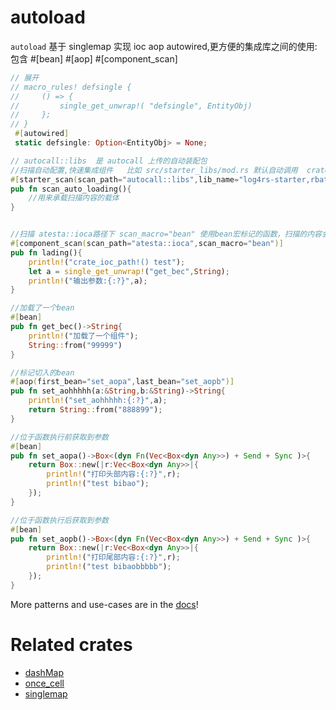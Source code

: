 # autoload

`autoload` 基于 singlemap 实现 ioc aop autowired,更方便的集成库之间的使用:
包含 #[bean] #[aop] #[component_scan]

```rust
// 展开
// macro_rules! defsingle {
//     () => {
//         single_get_unwrap!( "defsingle", EntityObj)
//     };
// }
 #[autowired]
 static defsingle: Option<EntityObj> = None;

// autocall::libs  是 autocall 上传的自动装配包
//扫描自动配置,快速集成组件   比如 src/starter_libs/mod.rs 默认自动调用  crate::starter_libs::actix-web-starter::loading();
#[starter_scan(scan_path="autocall::libs",lib_name="log4rs-starter,rbatis-starter,actix-web-starter")]
pub fn scan_auto_loading(){
    //用来承载扫描内容的载体
}


//扫描 atesta::ioca路径下 scan_macro="bean" 使用bean宏标记的函数，扫描的内容会根据 调用宏component_scan的crate位置作为基础坐标，不用担心发布的crate扫描路径不正确的情况
#[component_scan(scan_path="atesta::ioca",scan_macro="bean")]
pub fn lading(){
    println!("crate_ioc_path!() test");
    let a = single_get_unwrap!("get_bec",String);
    println!("输出参数:{:?}",a);
}

//加载了一个bean
#[bean]
pub fn get_bec()->String{
    println!("加载了一个组件");
    String::from("99999")
}

//标记切入的bean
#[aop(first_bean="set_aopa",last_bean="set_aopb")]
pub fn set_aohhhhh(a:&String,b:&String)->String{
    println!("set_aohhhhh:{:?}",a);
    return String::from("888899");
}

//位于函数执行前获取到参数
#[bean]
pub fn set_aopa()->Box<(dyn Fn(Vec<Box<dyn Any>>) + Send + Sync )>{
    return Box::new(|r:Vec<Box<dyn Any>>|{
        println!("打印头部内容:{:?}",r);
        println!("test bibao");
    });
}

//位于函数执行后获取到参数
#[bean]
pub fn set_aopb()->Box<(dyn Fn(Vec<Box<dyn Any>>) + Send + Sync )>{
    return Box::new(|r:Vec<Box<dyn Any>>|{
        println!("打印尾部内容:{:?}",r);
        println!("test bibaobbbbb");
    });
}
```

More patterns and use-cases are in the [docs](https://docs.rs/autoload/)!

# Related crates
* [dashMap](https://crates.io/crates/dashMap)
* [once_cell](https://crates.io/crates/once_cell)
* [singlemap](https://crates.io/crates/singlemap)
